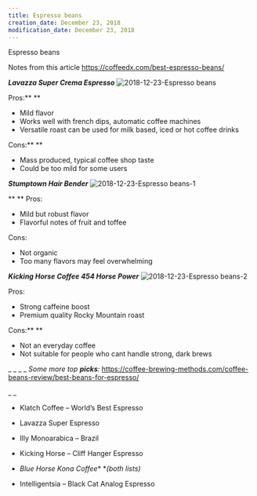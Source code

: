 ```yaml
---
title: Espresso beans
creation_date: December 23, 2018
modification_date: December 23, 2018
---
```



Espresso beans 

Notes from this article
https://coffeedx.com/best-espresso-beans/

**_Lavazza Super Crema Espresso_**
![2018-12-23-Espresso beans](images/2018-12-23-Espresso%20beans.jpeg)

Pros:**
**
* Mild flavor
* Works well with french dips, automatic coffee machines
* Versatile roast can be used for milk based, iced or hot coffee drinks

Cons:**
**
* Mass produced, typical coffee shop taste
* Could be too mild for some users

**_Stumptown Hair Bender_**
![2018-12-23-Espresso beans-1](images/2018-12-23-Espresso%20beans-1.jpeg)

**
**
Pros:
* Mild but robust flavor
* Flavorful notes of fruit and toffee

Cons:
* Not organic
* Too many flavors may feel overwhelming

**_Kicking Horse Coffee 454 Horse Power_**
![2018-12-23-Espresso beans-2](images/2018-12-23-Espresso%20beans-2.jpeg)

Pros:
* Strong caffeine boost
* Premium quality Rocky Mountain roast

Cons:**
**
* Not an everyday coffee
* Not suitable for people who cant handle strong, dark brews

_
_
_
_
_Some more top __picks__:_
https://coffee-brewing-methods.com/coffee-beans-review/best-beans-for-espresso/

_
_
* Klatch Coffee – World’s Best Espresso
* Lavazza Super Espresso
* Illy Monoarabica – Brazil
* Kicking Horse – Cliff Hanger Espresso
* *Blue Horse Kona Coffee** **(both lists)*

* Intelligentsia – Black Cat Analog Espresso


